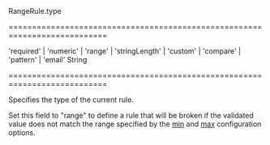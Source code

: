 <!--id-->RangeRule.type<!--/id-->
===========================================================================
<!--acceptValues-->'required' | 'numeric' | 'range' | 'stringLength' | 'custom' | 'compare' | 'pattern' | 'email'<!--/acceptValues-->
<!--type-->String<!--/type-->
===========================================================================

<!--shortDescription-->
Specifies the type of the current rule.
<!--/shortDescription-->

<!--fullDescription-->
Set this field to "range" to define a rule that will be broken if the validated value does not match the range specified by the [min](/Documentation/ApiReference/UI_Widgets/dxValidator/Validation_Rules/RangeRule/#min) and [max](/Documentation/ApiReference/UI_Widgets/dxValidator/Validation_Rules/RangeRule/#max) configuration options.
<!--/fullDescription-->
